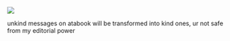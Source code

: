![](https://komarev.com/ghpvc/?username=craniotomy&color=pink)
 
unkind messages on atabook will be transformed into kind ones, ur not safe from my editorial power
